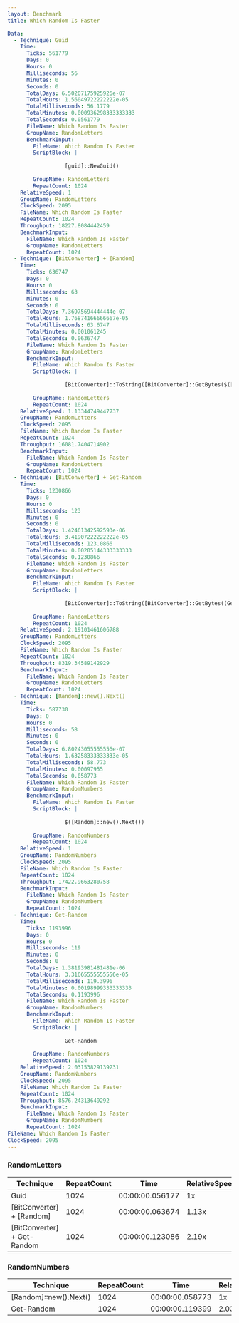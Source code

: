 ```yaml
---
layout: Benchmark
title: Which Random Is Faster

Data: 
  - Technique: Guid
    Time: 
      Ticks: 561779
      Days: 0
      Hours: 0
      Milliseconds: 56
      Minutes: 0
      Seconds: 0
      TotalDays: 6.50207175925926e-07
      TotalHours: 1.56049722222222e-05
      TotalMilliseconds: 56.1779
      TotalMinutes: 0.000936298333333333
      TotalSeconds: 0.0561779
      FileName: Which Random Is Faster
      GroupName: RandomLetters
      BenchmarkInput: 
        FileName: Which Random Is Faster
        ScriptBlock: |
          
                  [guid]::NewGuid()
              
        GroupName: RandomLetters
        RepeatCount: 1024
    RelativeSpeed: 1
    GroupName: RandomLetters
    ClockSpeed: 2095
    FileName: Which Random Is Faster
    RepeatCount: 1024
    Throughput: 18227.8084442459
    BenchmarkInput: 
      FileName: Which Random Is Faster
      GroupName: RandomLetters
      RepeatCount: 1024
  - Technique: [BitConverter] + [Random]
    Time: 
      Ticks: 636747
      Days: 0
      Hours: 0
      Milliseconds: 63
      Minutes: 0
      Seconds: 0
      TotalDays: 7.36975694444444e-07
      TotalHours: 1.76874166666667e-05
      TotalMilliseconds: 63.6747
      TotalMinutes: 0.001061245
      TotalSeconds: 0.0636747
      FileName: Which Random Is Faster
      GroupName: RandomLetters
      BenchmarkInput: 
        FileName: Which Random Is Faster
        ScriptBlock: |
          
                  [BitConverter]::ToString([BitConverter]::GetBytes($([Random]::new().next())))
              
        GroupName: RandomLetters
        RepeatCount: 1024
    RelativeSpeed: 1.13344749447737
    GroupName: RandomLetters
    ClockSpeed: 2095
    FileName: Which Random Is Faster
    RepeatCount: 1024
    Throughput: 16081.7404714902
    BenchmarkInput: 
      FileName: Which Random Is Faster
      GroupName: RandomLetters
      RepeatCount: 1024
  - Technique: [BitConverter] + Get-Random
    Time: 
      Ticks: 1230866
      Days: 0
      Hours: 0
      Milliseconds: 123
      Minutes: 0
      Seconds: 0
      TotalDays: 1.42461342592593e-06
      TotalHours: 3.41907222222222e-05
      TotalMilliseconds: 123.0866
      TotalMinutes: 0.00205144333333333
      TotalSeconds: 0.1230866
      FileName: Which Random Is Faster
      GroupName: RandomLetters
      BenchmarkInput: 
        FileName: Which Random Is Faster
        ScriptBlock: |
          
                  [BitConverter]::ToString([BitConverter]::GetBytes((Get-Random)))
              
        GroupName: RandomLetters
        RepeatCount: 1024
    RelativeSpeed: 2.19101461606788
    GroupName: RandomLetters
    ClockSpeed: 2095
    FileName: Which Random Is Faster
    RepeatCount: 1024
    Throughput: 8319.34589142929
    BenchmarkInput: 
      FileName: Which Random Is Faster
      GroupName: RandomLetters
      RepeatCount: 1024
  - Technique: [Random]::new().Next()
    Time: 
      Ticks: 587730
      Days: 0
      Hours: 0
      Milliseconds: 58
      Minutes: 0
      Seconds: 0
      TotalDays: 6.80243055555556e-07
      TotalHours: 1.63258333333333e-05
      TotalMilliseconds: 58.773
      TotalMinutes: 0.00097955
      TotalSeconds: 0.058773
      FileName: Which Random Is Faster
      GroupName: RandomNumbers
      BenchmarkInput: 
        FileName: Which Random Is Faster
        ScriptBlock: |
          
                  $([Random]::new().Next())
              
        GroupName: RandomNumbers
        RepeatCount: 1024
    RelativeSpeed: 1
    GroupName: RandomNumbers
    ClockSpeed: 2095
    FileName: Which Random Is Faster
    RepeatCount: 1024
    Throughput: 17422.9663280758
    BenchmarkInput: 
      FileName: Which Random Is Faster
      GroupName: RandomNumbers
      RepeatCount: 1024
  - Technique: Get-Random
    Time: 
      Ticks: 1193996
      Days: 0
      Hours: 0
      Milliseconds: 119
      Minutes: 0
      Seconds: 0
      TotalDays: 1.38193981481481e-06
      TotalHours: 3.31665555555556e-05
      TotalMilliseconds: 119.3996
      TotalMinutes: 0.00198999333333333
      TotalSeconds: 0.1193996
      FileName: Which Random Is Faster
      GroupName: RandomNumbers
      BenchmarkInput: 
        FileName: Which Random Is Faster
        ScriptBlock: |
          
                  Get-Random
              
        GroupName: RandomNumbers
        RepeatCount: 1024
    RelativeSpeed: 2.03153829139231
    GroupName: RandomNumbers
    ClockSpeed: 2095
    FileName: Which Random Is Faster
    RepeatCount: 1024
    Throughput: 8576.24313649292
    BenchmarkInput: 
      FileName: Which Random Is Faster
      GroupName: RandomNumbers
      RepeatCount: 1024
FileName: Which Random Is Faster
ClockSpeed: 2095
---
```



### RandomLetters


|Technique                  |RepeatCount|Time           |RelativeSpeed|Throughput|
|---------------------------|-----------|---------------|-------------|----------|
|Guid                       |1024       |00:00:00.056177|1x           |18227.81/s|
|[BitConverter] + [Random]  |1024       |00:00:00.063674|1.13x        |16081.74/s|
|[BitConverter] + Get-Random|1024       |00:00:00.123086|2.19x        |8319.35/s |


### RandomNumbers


|Technique             |RepeatCount|Time           |RelativeSpeed|Throughput|
|----------------------|-----------|---------------|-------------|----------|
|[Random]::new().Next()|1024       |00:00:00.058773|1x           |17422.97/s|
|Get-Random            |1024       |00:00:00.119399|2.03x        |8576.24/s |
